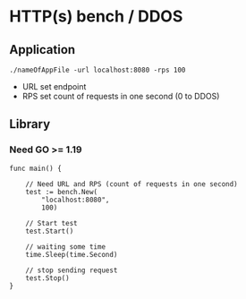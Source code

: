 # HTTP(s) bench / DDOS

## Application

    ./nameOfAppFile -url localhost:8080 -rps 100
- URL set endpoint
- RPS set count of requests in one second (0 to DDOS)

## Library
### Need GO >= 1.19

    func main() {

        // Need URL and RPS (count of requests in one second)
        test := bench.New(
            "localhost:8080",
            100)
    
        // Start test
        test.Start()

        // waiting some time
        time.Sleep(time.Second)

        // stop sending request
        test.Stop()
    }
